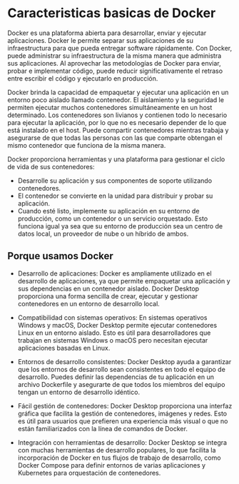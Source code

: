 # Caracteristicas basicas de Docker

Docker es una plataforma abierta para desarrollar, enviar y ejecutar aplicaciones. Docker le permite separar sus aplicaciones de su infraestructura para que pueda entregar software rápidamente. Con Docker, puede administrar su infraestructura de la misma manera que administra sus aplicaciones. Al aprovechar las metodologías de Docker para enviar, probar e implementar código, puede reducir significativamente el retraso entre escribir el código y ejecutarlo en producción.

Docker brinda la capacidad de empaquetar y ejecutar una aplicación en un entorno poco aislado llamado contenedor. El aislamiento y la seguridad le permiten ejecutar muchos contenedores simultáneamente en un host determinado. Los contenedores son livianos y contienen todo lo necesario para ejecutar la aplicación, por lo que no es necesario depender de lo que está instalado en el host. Puede compartir contenedores mientras trabaja y asegurarse de que todas las personas con las que comparte obtengan el mismo contenedor que funciona de la misma manera.

Docker proporciona herramientas y una plataforma para gestionar el ciclo de vida de sus contenedores:

- Desarrolle su aplicación y sus componentes de soporte utilizando contenedores.
- El contenedor se convierte en la unidad para distribuir y probar su aplicación.
- Cuando esté listo, implemente su aplicación en su entorno de producción, como un contenedor o un servicio orquestado. Esto funciona igual ya sea que su entorno de producción sea un centro de datos local, un proveedor de nube o un híbrido de ambos.

## Porque usamos Docker

- Desarrollo de aplicaciones: Docker es ampliamente utilizado en el desarrollo de aplicaciones, ya que permite empaquetar una aplicación y sus dependencias en un contenedor aislado. Docker Desktop proporciona una forma sencilla de crear, ejecutar y gestionar contenedores en un entorno de desarrollo local.
    
- Compatibilidad con sistemas operativos: En sistemas operativos Windows y macOS, Docker Desktop permite ejecutar contenedores Linux en un entorno aislado. Esto es útil para desarrolladores que trabajan en sistemas Windows o macOS pero necesitan ejecutar aplicaciones basadas en Linux.
    
- Entornos de desarrollo consistentes: Docker Desktop ayuda a garantizar que los entornos de desarrollo sean consistentes en todo el equipo de desarrollo. Puedes definir las dependencias de tu aplicación en un archivo Dockerfile y asegurarte de que todos los miembros del equipo tengan un entorno de desarrollo idéntico.
    
- Fácil gestión de contenedores: Docker Desktop proporciona una interfaz gráfica que facilita la gestión de contenedores, imágenes y redes. Esto es útil para usuarios que prefieren una experiencia más visual o que no están familiarizados con la línea de comandos de Docker.
    
- Integración con herramientas de desarrollo: Docker Desktop se integra con muchas herramientas de desarrollo populares, lo que facilita la incorporación de Docker en tus flujos de trabajo de desarrollo, como Docker Compose para definir entornos de varias aplicaciones y Kubernetes para orquestación de contenedores.

